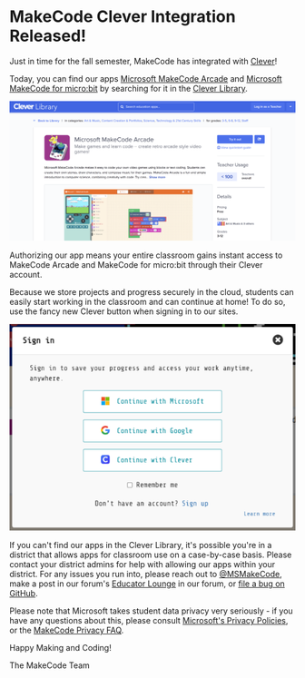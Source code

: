 # MakeCode Clever Integration Released!
Just in time for the fall semester, MakeCode has integrated with [Clever](https://www.clever.com/)!

Today, you can find our apps [Microsoft MakeCode Arcade](https://clever.com/library/app/makecode-arcade) and [Microsoft MakeCode for micro:bit](https://clever.com/library/app/makecode-microbit) by searching for it in the [Clever Library](https://clever.com/library).

![MakeCode Arcade in the Clever Library](/docs/static/blog/clever-release/arcade-app-clever.png)

Authorizing our app means your entire classroom gains instant access to MakeCode Arcade and MakeCode for micro:bit through their Clever account.

Because we store projects and progress securely in the cloud, students can easily start working in the classroom and can continue at home! To do so, use the fancy new Clever button when signing in to our sites.

![Clever Login Button](/docs/static/blog/clever-release/clever-login-button.png)

If you can't find our apps in the Clever Library, it's possible you're in a district that allows apps for classroom use on a case-by-case basis. Please contact your district admins for help with allowing our apps within your district. For any issues you run into, please reach out to [@MSMakeCode](https://twitter.com/MSMakeCode), make a post in our forum's [Educator Lounge](https://forum.makecode.com/c/educators-lounge/24) in our forum, or [file a bug on GitHub](https://github.com/microsoft/pxt-arcade/issues/new/choose).

Please note that Microsoft takes student data privacy very seriously - if you have any questions about this, please consult [Microsoft's Privacy Policies](https://privacy.microsoft.com/), or the [MakeCode Privacy FAQ](https://makecode.com/privacy-faq).

Happy Making and Coding!

The MakeCode Team
